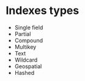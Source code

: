 # Indexes types

- Single field
- Partial
- Compound
- Multikey
- Text
- Wildcard
- Geospatial
- Hashed
